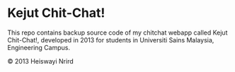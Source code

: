 # Kejut Chit-Chat!

This repo contains backup source code of my chitchat webapp called Kejut Chit-Chat!, developed in 2013 for students in Universiti Sains Malaysia, Engineering Campus.

© 2013 Heiswayi Nrird
